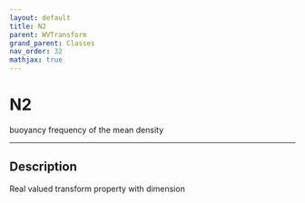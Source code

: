 ```yaml
---
layout: default
title: N2
parent: WVTransform
grand_parent: Classes
nav_order: 32
mathjax: true
---
```


#  N2

buoyancy frequency of the mean density


---

## Description
Real valued transform property with dimension 